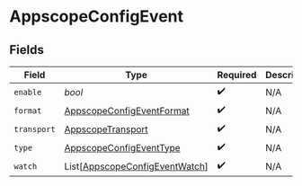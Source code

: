 # AppscopeConfigEvent


## Fields

| Field                                                                             | Type                                                                              | Required                                                                          | Description                                                                       |
| --------------------------------------------------------------------------------- | --------------------------------------------------------------------------------- | --------------------------------------------------------------------------------- | --------------------------------------------------------------------------------- |
| `enable`                                                                          | *bool*                                                                            | :heavy_check_mark:                                                                | N/A                                                                               |
| `format`                                                                          | [AppscopeConfigEventFormat](../../models/shared/appscopeconfigeventformat.md)     | :heavy_check_mark:                                                                | N/A                                                                               |
| `transport`                                                                       | [AppscopeTransport](../../models/shared/appscopetransport.md)                     | :heavy_check_mark:                                                                | N/A                                                                               |
| `type`                                                                            | [AppscopeConfigEventType](../../models/shared/appscopeconfigeventtype.md)         | :heavy_check_mark:                                                                | N/A                                                                               |
| `watch`                                                                           | List[[AppscopeConfigEventWatch](../../models/shared/appscopeconfigeventwatch.md)] | :heavy_check_mark:                                                                | N/A                                                                               |